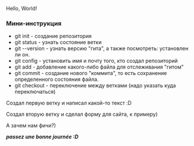 Hello, World!

### Мини-инструкция

* git init - создание репозитория
* git status - узнать состояние ветки
* git --version - узнать версию "гита", а также посмотреть: установлен ли он.
* git config - установить имя и почту того, кто создал репозиторий
* git add - добавление какого-либо файла для отслеживания "гитом"
* git commit - создание нового "коммита", то есть сохранение определенного состояния файла.
* git checkout - переключение между ветками (надо указать куда переключаться)

Создал первую ветку и написал какой-то текст :D

Создал вторую ветку и сделал форму для сайта, к примеру)

А зачем нам фичи?)

***passez une bonne journée :D***